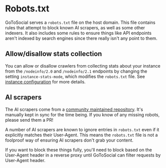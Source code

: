 # Robots.txt

GoToSocial serves a `robots.txt` file on the host domain. This file contains rules that attempt to block known AI scrapers, as well as some other indexers. It also includes some rules to ensure things like API endpoints aren't indexed by search engines since there really isn't any point to them.

## Allow/disallow stats collection

You can allow or disallow crawlers from collecting stats about your instance from the `/nodeinfo/2.0` and `/nodeinfo/2.1` endpoints by changing the setting `instance-stats-mode`, which modifies the `robots.txt` file. See [instance configuration](../configuration/instance.md) for more details.

## AI scrapers

The AI scrapers come from a [community maintained repository][airobots]. It's manually kept in sync for the time being. If you know of any missing robots, please send them a PR!

A number of AI scrapers are known to ignore entries in `robots.txt` even if it explicitly matches their User-Agent. This means the `robots.txt` file is not a foolproof way of ensuring AI scrapers don't grab your content.
    
If you want to block these things fully, you'll need to block based on the User-Agent header in a reverse proxy until GoToSocial can filter requests by User-Agent header.

[airobots]: https://github.com/ai-robots-txt/ai.robots.txt/
